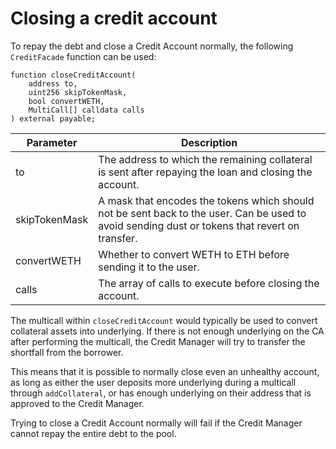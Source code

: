 # Closing a credit account

To repay the debt and close a Credit Account normally, the following `CreditFacade` function can be used:

```=solidity
function closeCreditAccount(
    address to,
    uint256 skipTokenMask,
    bool convertWETH,
    MultiCall[] calldata calls
) external payable;
```

| Parameter      | Description                                                                          |
| -------------- | -------------------------------------------------------------------------------------|
| to | The address to which the remaining collateral is sent after repaying the loan and closing the account.                                               |
| skipTokenMask     | A mask that encodes the tokens which should not be sent back to the user. Can be used to avoid sending dust or tokens that revert on transfer. | 
| convertWETH  | Whether to convert WETH to ETH before sending it to the user.  |
| calls | The array of calls to execute before closing the account.                                                  |

The multicall within `closeCreditAccount` would typically be used to convert collateral assets into underlying. If there is not enough underlying on the CA after performing the multicall, the Credit Manager will try to transfer the shortfall from the borrower.

This means that it is possible to normally close even an unhealthy account, as long as either the user deposits more underlying during a multicall through `addCollateral`, or has enough underlying on their address that is approved to the Credit Manager. 

Trying to close a Credit Account normally will fail if the Credit Manager cannot repay the entire debt to the pool.
